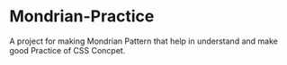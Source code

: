 # Mondrian-Practice
A project for making Mondrian Pattern that help in understand and make good Practice of CSS Concpet.
